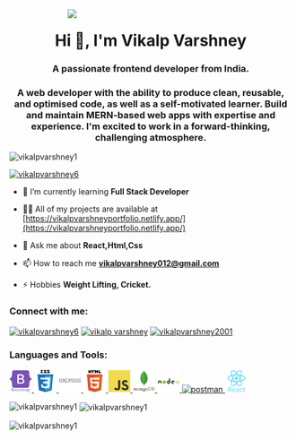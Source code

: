 <img align="right" width="400" src="https://cdn.dribbble.com/users/1162077/screenshots/3848914/programmer.gif">
<h1 align="center">Hi 👋, I'm Vikalp Varshney</h1>
<h3 align="center">A passionate frontend developer from India.</h3>
<h3 align="center">A web developer with the ability to produce clean, reusable, and optimised code, as well as a self-motivated learner. Build and maintain MERN-based web apps with expertise and experience. I'm excited to work in a forward-thinking, challenging atmosphere.</h3>

<p align="left"> <img src="https://komarev.com/ghpvc/?username=vikalpvarshney1&label=Profile%20views&color=0e75b6&style=flat" alt="vikalpvarshney1" /> </p>

<p align="left"> <a href="https://twitter.com/vikalpvarshney6" target="blank"><img src="https://img.shields.io/twitter/follow/vikalpvarshney6?logo=twitter&style=for-the-badge" alt="vikalpvarshney6" /></a> </p>

- 🌱 I’m currently learning **Full Stack Developer**

- 👨‍💻 All of my projects are available at [https://vikalpvarshneyportfolio.netlify.app/](https://vikalpvarshneyportfolio.netlify.app/)

- 💬 Ask me about **React,Html,Css**

- 📫 How to reach me **vikalpvarshney012@gmail.com**

- ⚡ Hobbies **Weight Lifting, Cricket.**

<h3 align="left">Connect with me:</h3>
<p align="left">
<a href="https://twitter.com/vikalpvarshney6" target="blank"><img align="center" src="https://raw.githubusercontent.com/rahuldkjain/github-profile-readme-generator/master/src/images/icons/Social/twitter.svg" alt="vikalpvarshney6" height="30" width="40" /></a>
<a href="https://linkedin.com/in/vikalp varshney" target="blank"><img align="center" src="https://raw.githubusercontent.com/rahuldkjain/github-profile-readme-generator/master/src/images/icons/Social/linked-in-alt.svg" alt="vikalp varshney" height="30" width="40" /></a>
<a href="https://instagram.com/vikalpvarshney2001" target="blank"><img align="center" src="https://raw.githubusercontent.com/rahuldkjain/github-profile-readme-generator/master/src/images/icons/Social/instagram.svg" alt="vikalpvarshney2001" height="30" width="40" /></a>
</p>

<h3 align="left">Languages and Tools:</h3>
<p align="left"> <a href="https://getbootstrap.com" target="_blank" rel="noreferrer"> <img src="https://raw.githubusercontent.com/devicons/devicon/master/icons/bootstrap/bootstrap-plain-wordmark.svg" alt="bootstrap" width="40" height="40"/> </a> <a href="https://www.w3schools.com/css/" target="_blank" rel="noreferrer"> <img src="https://raw.githubusercontent.com/devicons/devicon/master/icons/css3/css3-original-wordmark.svg" alt="css3" width="40" height="40"/> </a> <a href="https://expressjs.com" target="_blank" rel="noreferrer"> <img src="https://raw.githubusercontent.com/devicons/devicon/master/icons/express/express-original-wordmark.svg" alt="express" width="40" height="40"/> </a> <a href="https://www.w3.org/html/" target="_blank" rel="noreferrer"> <img src="https://raw.githubusercontent.com/devicons/devicon/master/icons/html5/html5-original-wordmark.svg" alt="html5" width="40" height="40"/> </a> <a href="https://developer.mozilla.org/en-US/docs/Web/JavaScript" target="_blank" rel="noreferrer"> <img src="https://raw.githubusercontent.com/devicons/devicon/master/icons/javascript/javascript-original.svg" alt="javascript" width="40" height="40"/> </a> <a href="https://www.mongodb.com/" target="_blank" rel="noreferrer"> <img src="https://raw.githubusercontent.com/devicons/devicon/master/icons/mongodb/mongodb-original-wordmark.svg" alt="mongodb" width="40" height="40"/> </a> <a href="https://nodejs.org" target="_blank" rel="noreferrer"> <img src="https://raw.githubusercontent.com/devicons/devicon/master/icons/nodejs/nodejs-original-wordmark.svg" alt="nodejs" width="40" height="40"/> </a> <a href="https://postman.com" target="_blank" rel="noreferrer"> <img src="https://www.vectorlogo.zone/logos/getpostman/getpostman-icon.svg" alt="postman" width="40" height="40"/> </a> <a href="https://reactjs.org/" target="_blank" rel="noreferrer"> <img src="https://raw.githubusercontent.com/devicons/devicon/master/icons/react/react-original-wordmark.svg" alt="react" width="40" height="40"/> </a> </p>

<p><img align="left" src="https://github-readme-stats.vercel.app/api/top-langs?username=vikalpvarshney1&show_icons=true&locale=en&layout=compact" alt="vikalpvarshney1" /></p>

<p>&nbsp;<img align="center" src="https://github-readme-stats.vercel.app/api?username=vikalpvarshney1&show_icons=true&locale=en" alt="vikalpvarshney1" /></p>

<p><img align="center" src="https://github-readme-streak-stats.herokuapp.com/?user=vikalpvarshney1&" alt="vikalpvarshney1" /></p>

